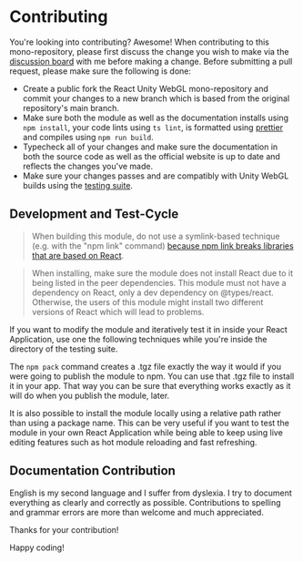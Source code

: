 # Contributing

You're looking into contributing? Awesome! When contributing to this mono-repository, please first discuss the change you wish to make via the [discussion board](https://github.com/jeffreylanters/react-unity-webgl/discussions) with me before making a change. Before submitting a pull request, please make sure the following is done:

- Create a public fork the React Unity WebGL mono-repository and commit your changes to a new branch which is based from the original repository's main branch.
- Make sure both the module as well as the documentation installs using `npm install`, your code lints using `ts lint`, is formatted using [prettier](https://github.com/prettier/prettier) and compiles using `npm run build`.
- Typecheck all of your changes and make sure the documentation in both the source code as well as the official website is up to date and reflects the changes you've made.
- Make sure your changes passes and are compatibly with Unity WebGL builds using the [testing suite](https://github.com/jeffreylanters/react-unity-webgl/tree/main/testing).

## Development and Test-Cycle

> When building this module, do not use a symlink-based technique (e.g. with the "npm link" command) [because npm link breaks libraries that are based on React](https://dev.to/vcarl/testing-npm-packages-before-publishing-h7o).

> When installing, make sure the module does not install React due to it being listed in the peer dependencies. This module must not have a dependency on React, only a dev dependency on @types/react. Otherwise, the users of this module might install two different versions of React which will lead to problems.

If you want to modify the module and iteratively test it in inside your React Application, use one the following techniques while you're inside the directory of the testing suite.

The `npm pack` command creates a .tgz file exactly the way it would if you were going to publish the module to npm. You can use that .tgz file to install it in your app. That way you can be sure that everything works exactly as it will do when you publish the module, later.

It is also possible to install the module locally using a relative path rather than using a package name. This can be very useful if you want to test the module in your own React Application while being able to keep using live editing features such as hot module reloading and fast refreshing.

## Documentation Contribution

English is my second language and I suffer from dyslexia. I try to document everything as clearly and correctly as possible. Contributions to spelling and grammar errors are more than welcome and much appreciated.

Thanks for your contribution!

Happy coding!
